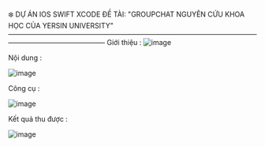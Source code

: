 ❄️ DỰ ÁN IOS SWIFT XCODE ĐỀ TÀI: "GROUPCHAT NGUYÊN CỨU KHOA HỌC CỦA YERSIN UNIVERSITY"
——————————————————————————————————————————————————
Giới thiệu :
![image](https://github.com/user-attachments/assets/04a7215c-eb80-4757-8e81-6fb670e2459f)

Nội dung :

![image](https://github.com/user-attachments/assets/9ebf82d1-4d24-4752-97e8-0d7fd2f234a3)

Công cụ : 

![image](https://github.com/user-attachments/assets/d6d4ed6e-91c9-44be-9499-d2f304790c06)

Kết quả thu được :

![image](https://github.com/user-attachments/assets/55f191ec-3b03-48bd-91bc-0e5cecd912e4)
